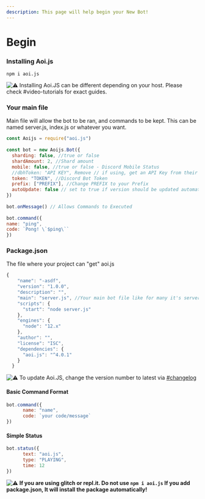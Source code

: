 ```yaml
---
description: This page will help begin your New Bot!
---
```


# Begin

###  **Installing Aoi.js**

```text
npm i aoi.js
```

 ![:warning:](https://canary.discord.com/assets/289673858e06dfa2e0e3a7ee610c3a30.svg) Installing Aoi.JS can be different depending on your host. Please check \#video-tutorials for exact guides. 

### **Your main file** 

Main file will allow the bot to be ran, and commands to be kept. This can be named server.js, index.js or whatever you want.

```javascript
const Aoijs = require("aoi.js")
 
const bot = new Aoijs.Bot({
  sharding: false, //true or false 
  shardAmount: 2, //Shard amount 
  mobile: false, //true or false - Discord Mobile Status
  //dbhToken: "API KEY", Remove // if using, get an API Key from their Server
  token: "TOKEN", //Discord Bot Token
  prefix: ["PREFIX"], //Change PREFIX to your Prefix
  autoUpdate: false // set to true if version should be updated automatically after a package update
})
 
bot.onMessage() // Allows Commands to Executed
 
bot.command({
name: "ping", 
code: `Pong! \`$ping\`` 
})
```

###  P**ackage.json** 

The file where your project can "get" aoi.js

```javascript
{
    "name": "-asdf",
    "version": "1.0.0",
    "description": "",
    "main": "server.js", //Your main bot file like for many it's server.js and it can also be index.js
    "scripts": {
      "start": "node server.js"
    },
    "engines": {
      "node": "12.x"
    },
    "author": "",
    "license": "ISC",
    "dependencies": {
      "aoi.js": "^4.0.1"
    }
  }
```

 ![:warning:](https://canary.discord.com/assets/289673858e06dfa2e0e3a7ee610c3a30.svg) To update Aoi.JS, change the version number to latest via [\#changelog ](https://discord.gg/TbvJSCsM7X)

#### **Basic Command Format**

```javascript
bot.command({
      name: "name",
      code: `your code/message`
})
```

####  **Simple Status**

```javascript
bot.status({
      text: "aoi.js",
      type: "PLAYING",
      time: 12
})
```

 ![:warning:](https://canary.discord.com/assets/289673858e06dfa2e0e3a7ee610c3a30.svg) **If you are using glitch or repl.it. Do not use `npm i aoi.js` If you add package.json, It will install the package automatically!**

